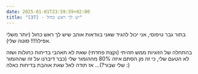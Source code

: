 ```yaml
---
date: 2025-01-01T23:59:59+02:00
title: "[37] - יש לך ראש כחול"
---
```

בתור גבר טיפוסי, אני יכול להגיד שאני בוודאות אוהב שיש לך ראש כחול (יותר משלי אפילו!!!! סוטה שלי).

בהתחלה של הזוגיות ממש תהיתי (וקצת פחדתי) שאת לא תאהבי בדיחות כחולות ושזה לא הטעם שלי, כי זה מן הסתם איזה 80% מההומור שלי (כבר דיברנו על זה שההומור שלי שבור?)... אז תודה לאל שאת אוהבת בדיחות כאלה :)